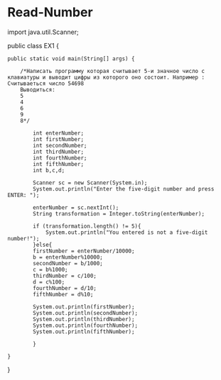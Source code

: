 # Read-Number
import java.util.Scanner;

public class EX1 {

	public static void main(String[] args) {
		
		/*Написать программу которая считывает 5-и значное число с клавиатуры и выводит цифры из которого оно состоит. Например : Считываеться число 54698
        Выводиться:
        5
        4
        6
        9
        8*/
			
			int enterNumber;
			int firstNumber;
			int secondNumber;
			int thirdNumber;
			int fourthNumber;
			int fifthNumber;
			int b,c,d;
			
			Scanner sc = new Scanner(System.in);
			System.out.println("Enter the five-digit number and press ENTER: ");
			
			enterNumber = sc.nextInt();
			String transformation = Integer.toString(enterNumber);
			
			if (transformation.length() != 5){
				System.out.println("You entered is not a five-digit number!");
			}else{
			firstNumber = enterNumber/10000;
			b = enterNumber%10000;
			secondNumber = b/1000;
			c = b%1000;
			thirdNumber = c/100;
			d = c%100;
			fourthNumber = d/10;
			fifthNumber = d%10;
			
			System.out.println(firstNumber);
			System.out.println(secondNumber);
			System.out.println(thirdNumber);
			System.out.println(fourthNumber);
			System.out.println(fifthNumber);
			
			}
			
	}

}
